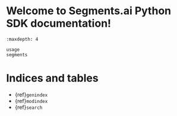 <!---
Segments.ai Documentation documentation master file, created by
sphinx-quickstart on Tue Apr  5 00:19:50 2022.
You can adapt this file completely to your liking, but it should at least
contain the root `toctree` directive.
-->

# Welcome to Segments.ai Python SDK documentation!

```{toctree}
:maxdepth: 4

usage
segments

```

# Indices and tables

* {ref}`genindex`
* {ref}`modindex`
* {ref}`search`


